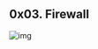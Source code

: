 ## 0x03. Firewall

![img](https://s3.eu-west-3.amazonaws.com/hbtn.intranet.project.files/holbertonschool-sysadmin_devops/284/V1HjQ1Y.png)
